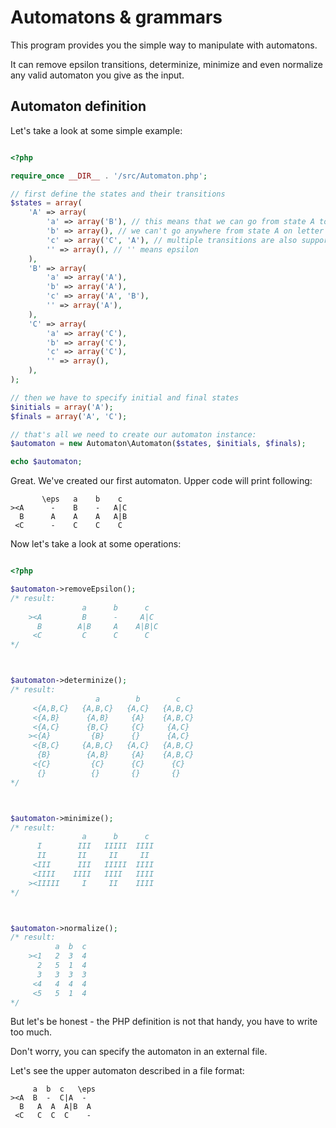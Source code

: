 Automatons & grammars
=====================

This program provides you the simple way to manipulate with automatons.

It can remove epsilon transitions, determinize, minimize and even normalize
any valid automaton you give as the input.



Automaton definition
--------------------

Let's take a look at some simple example:

```php

<?php

require_once __DIR__ . '/src/Automaton.php';

// first define the states and their transitions
$states = array(
	'A' => array(
		'a' => array('B'), // this means that we can go from state A to state B on letter 'a'
		'b' => array(), // we can't go anywhere from state A on letter 'b'
		'c' => array('C', 'A'), // multiple transitions are also supported
		'' => array(), // '' means epsilon
	),
	'B' => array(
		'a' => array('A'),
		'b' => array('A'),
		'c' => array('A', 'B'),
		'' => array('A'),
	),
	'C' => array(
		'a' => array('C'),
		'b' => array('C'),
		'c' => array('C'),
		'' => array(),
	),
);

// then we have to specify initial and final states
$initials = array('A');
$finals = array('A', 'C');

// that's all we need to create our automaton instance:
$automaton = new Automaton\Automaton($states, $initials, $finals);

echo $automaton;

```

Great. We've created our first automaton. Upper code will print following:

```
       \eps   a    b    c
><A      -    B    -   A|C
  B      A    A    A   A|B
 <C      -    C    C    C
```

Now let's take a look at some operations:

```php

<?php

$automaton->removeEpsilon();
/* result:
	            a      b      c
	><A         B      -     A|C
	  B        A|B     A    A|B|C
	 <C         C      C      C
*/



$automaton->determinize();
/* result:
	               a        b        c
	 <{A,B,C}   {A,B,C}   {A,C}   {A,B,C}
	 <{A,B}      {A,B}     {A}    {A,B,C}
	 <{A,C}      {B,C}     {C}     {A,C}
	><{A}         {B}      {}      {A,C}
	 <{B,C}     {A,B,C}   {A,C}   {A,B,C}
	  {B}        {A,B}     {A}    {A,B,C}
	 <{C}         {C}      {C}      {C}
	  {}          {}       {}       {}
*/



$automaton->minimize();
/* result:
	            a      b      c
	  I        III   IIIII  IIII
	  II       II     II     II
	 <III      III   IIIII  IIII
	 <IIII    IIII   IIII   IIII
	><IIIII     I     II    IIII
*/



$automaton->normalize();
/* result:
	      a  b  c
	><1   2  3  4
	  2   5  1  4
	  3   3  3  3
	 <4   4  4  4
	 <5   5  1  4
*/

```

But let's be honest - the PHP definition is not that handy, you have to write too much.

Don't worry, you can specify the automaton in an external file.

Let's see the upper automaton described in a file format:

```
     a  b  c   \eps
><A  B  -  C|A  -
  B   A  A  A|B  A
 <C   C  C  C    -
```
